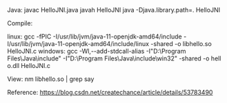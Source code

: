 Java:
    javac HelloJNI.java
    javah HelloJNI
    java -Djava.library.path=. HelloJNI

Compile:

linux:
    gcc -fPIC -I/usr/lib/jvm/java-11-openjdk-amd64/include -I/usr/lib/jvm/java-11-openjdk-amd64/include/linux -shared -o libhello.so HelloJNI.c
windows:
    gcc -Wl,--add-stdcall-alias -I"D:\Program Files\Java\include" -I"D:\Program Files\Java\include\win32" -shared -o hell o.dll HelloJNI.c

View:
    nm libhello.so | grep say

Reference:
https://blog.csdn.net/createchance/article/details/53783490
